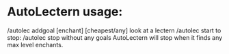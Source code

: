 # AutoLectern usage:
/autolec addgoal [enchant] [cheapest/any]
look at a lectern
/autolec start
to stop:
/autolec stop
without any goals AutoLectern will stop when it finds any max level enchants.

